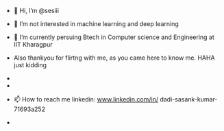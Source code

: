 - 👋 Hi, I’m @sesiii
- 👀 I’m not interested in machine learning and deep learning
- 🌱 I’m currently persuing Btech in Computer science and Engineering at IIT Kharagpur
- Also thankyou for flirtng with me, as you came here to know me. HAHA just kidding
- 
-
- 📫 How to reach me linkedin: www.linkedin.com/in/
dadi-sasank-kumar-71693a252

- 

<!---
sesiii/sesiii is a ✨ special ✨ repository because its `README.md` (this file) appears on your GitHub profile.
You can click the Preview link to take a look at your changes.
--->
